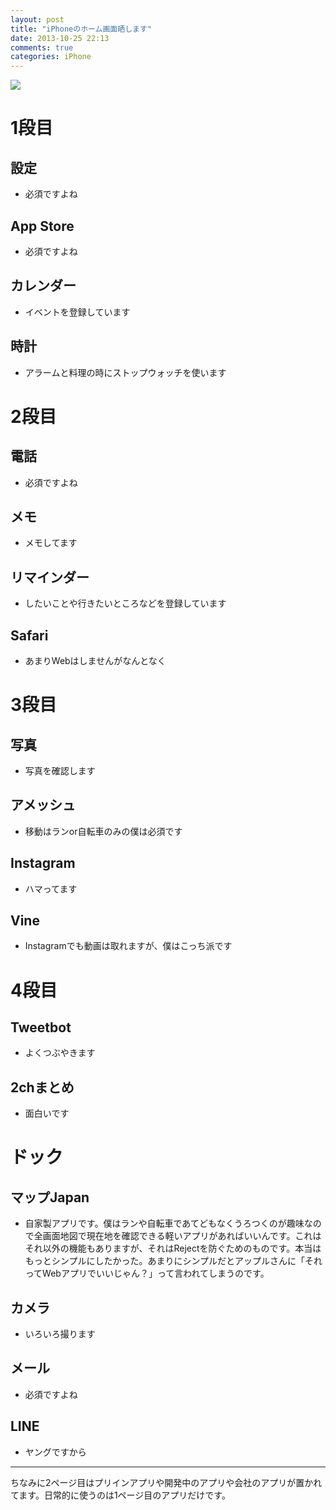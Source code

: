 ```yaml
---
layout: post
title: "iPhoneのホーム画面晒します"
date: 2013-10-25 22:13
comments: true
categories: iPhone
---
```


![](/images/2013-10-25/iphonehome.png)

# 1段目

## 設定
- 必須ですよね

## App Store
- 必須ですよね

## カレンダー
- イベントを登録しています

## 時計
- アラームと料理の時にストップウォッチを使います

# 2段目

## 電話
- 必須ですよね

## メモ
- メモしてます

## リマインダー
- したいことや行きたいところなどを登録しています

## Safari
- あまりWebはしませんがなんとなく

# 3段目

## 写真
- 写真を確認します

## アメッシュ
- 移動はランor自転車のみの僕は必須です

## Instagram
- ハマってます

## Vine
- Instagramでも動画は取れますが、僕はこっち派です

# 4段目

## Tweetbot
- よくつぶやきます

## 2chまとめ
- 面白いです

# ドック

## マップJapan
- 自家製アプリです。僕はランや自転車であてどもなくうろつくのが趣味なので全画面地図で現在地を確認できる軽いアプリがあればいいんです。これはそれ以外の機能もありますが、それはRejectを防ぐためのものです。本当はもっとシンプルにしたかった。あまりにシンプルだとアップルさんに「それってWebアプリでいいじゃん？」って言われてしまうのです。

## カメラ
- いろいろ撮ります

## メール
- 必須ですよね

## LINE
- ヤングですから

----

ちなみに2ページ目はプリインアプリや開発中のアプリや会社のアプリが置かれてます。日常的に使うのは1ページ目のアプリだけです。

